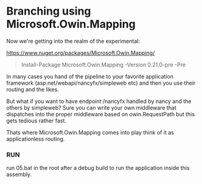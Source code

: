 ﻿# Branching using Microsoft.Owin.Mapping

Now we're getting into the realm of the experimental:

https://www.nuget.org/packages/Microsoft.Owin.Mapping/

> Install-Package Microsoft.Owin.Mapping -Version 0.21.0-pre -Pre

In many cases you hand of the pipeline to your favorite application framework (asp.net/webapi/nancyfx/simpleweb etc) and then you use their routing and the likes.

But what if you want to have endpoint /nancyfx handled by nancy and the others by simpleweb? Sure you can write your own middleware that dispatches into the proper middleware
based on owin.RequestPath but this gets tedious rather fast. 

Thats where Microsoft.Owin.Mapping comes into play think of it as applicationless routing.

### RUN

run 05.bat in the root after a debug build to run the application inside this assembly.